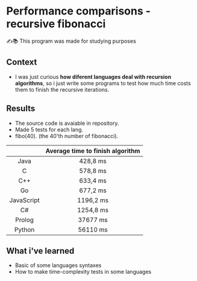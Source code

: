 # Performance comparisons - recursive fibonacci
✍️📚 This program was made for studying purposes

## Context
* I was just curious **how diferent languages deal with recursion algorithms**, so i just write some programs to test how much time costs them to finish the recursive iterations.

## Results
* The source code is avaiable in repository.
* Made 5 tests for each lang.
* fibo(40). (the 40'th number of fibonacci).

|            | Average time to finish algorithm |
|:----------:|:--------------------------------:|
|    Java    |             428,8 ms             |
|      C     |             578,8 ms             |
|     C++    |             633,4 ms             |
|     Go     |             677,2 ms             |
| JavaScript |             1196,2 ms            |
|     C#     |             1254,8 ms            |
|   Prolog   |             37677 ms             |
|   Python   |             56110 ms             |

## What i've learned
* Basic of some languages syntaxes
* How to make time-complexity tests in some languages